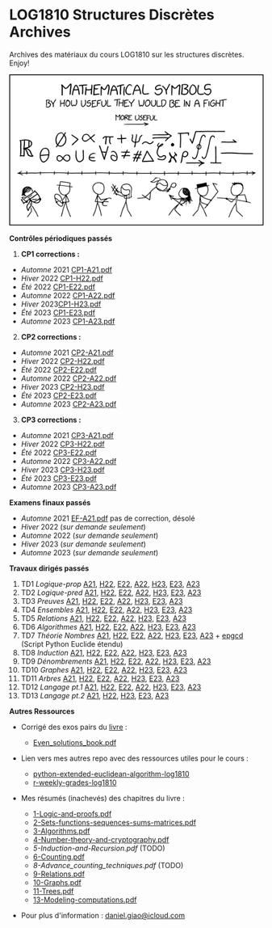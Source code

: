# LOG1810 Structures Discrètes Archives
Archives des matériaux du cours LOG1810 sur les structures discrètes. Enjoy!

![xkcd meme](.img/mathematical_symbol_fight.png)

**Contrôles périodiques passés**

1. **CP1 corrections :**

- _Automne_ 2021 [CP1-A21.pdf](/archives/cps/cp1/CP1-prof.pdf)
- _Hiver_ 2022 [CP1-H22.pdf](/archives/cps/cp1/LOG2810-H2022-CP1-Solutionnaire.pdf)
- _Été_ 2022 [CP1-E22.pdf](/archives/cps/cp1/LOG2810-E2022-CP1-Solutionnaire.pdf)
- _Automne_ 2022 [CP1-A22.pdf](/archives//cps/cp1/LOG2810-A2022-CP1-Solutionnaire.pdf)
- _Hiver_ 2023[CP1-H23.pdf](/archives/cps/cp1/LOG2810-H2023-CP1-Solutionnaire.pdf)
- _Été_ 2023 [CP1-E23.pdf](/archives//cps/cp1/LOG1810-E2023-CP1-Solutionnaire.pdf)
- _Automne_ 2023 [CP1-A23.pdf](/archives/cps/cp1/LOG1810-A2023-CP1-Solutionnaire.pdf)

2. **CP2 corrections :**

- _Automne_ 2021 [CP2-A21.pdf](/archives/cps/cp2/CP2-prof.pdf)
- _Hiver_ 2022 [CP2-H22.pdf](/archives/cps/cp2/LOG2810-H2022-CP2-Solutionnaire.pdf)
- _Été_ 2022 [CP2-E22.pdf](/archives/cps/cp2/LOG2810-E2022-CP2-Solutionnaire.pdf)
- _Automne_ 2022 [CP2-A22.pdf](/archives/cps/cp2/LOG2810-A2022-CP2-Solutionnaire.pdf)
- _Hiver_ 2023 [CP2-H23.pdf](/archives/cps/cp2/LOG2810-H2023-CP2-Solutionnaire.pdf)
- _Été_ 2023 [CP2-E23.pdf](/archives/cps/cp2/LOG1810-E2023-CP2-Solutionnaire.pdf)
- _Automne_ 2023 [CP2-A23.pdf](/archives/cps/cp2/LOG1810-A2023-CP2-Solutionnaire.pdf)

3. **CP3 corrections :**
- _Automne_ 2021 [CP3-A21.pdf](/archives/cps/cp3/CP3-prof.pdf)
- _Hiver_ 2022 [CP3-H22.pdf](/archives/cps/cp3/LOG2810-H2022-CP3-Solutionnaire.pdf)
- _Été_ 2022 [CP3-E22.pdf](/archives/cps/cp3/LOG2810-E2022-CP3-Solutionnaire.pdf)
- _Automne_ 2022 [CP3-A22.pdf](/archives/cps/cp3/LOG2810-A2022-CP3-Solutionnaire.pdf)
- _Hiver_ 2023 [CP3-H23.pdf](/archives/cps/cp3/LOG2810-H2023-CP3-Solutionnaire.pdf)
- _Été_ 2023 [CP3-E23.pdf](/archives/cps/cp3/LOG1810-E2023-CP3-Solutionnaire.pdf)
- _Automne_ 2023 [CP3-A23.pdf](/archives/cps/cp3/LOG1810-A2023-CP3-Solutionnaire.pdf)

**Examens finaux passés**
- _Automne_ 2021 [EF-A21.pdf](/archives/efs/LOG1810_EF_A2021.pdf) pas de correction, désolé
- _Hiver_ 2022 (_sur demande seulement_)
- _Automne_ 2022 (_sur demande seulement_)
- _Hiver_ 2023 (_sur demande seulement_)
- _Automne_ 2023 (_sur demande seulement_)

**Travaux dirigés passés**

1. TD1 _Logique-prop_ [A21](/archives/tds/td1/TD1-prof.pdf), [H22](/archives/tds/td1/TD1-Solution.pdf), [E22](/archives/tds/td1/TD1-E2022-Solution.pdf), [A22](/archives/tds/td1/LOG2810-TD1_A22-solutions.pdf), [H23](/archives/tds/td1/TD1-H23-Solution.pdf), [E23](/archives/tds/td1/TD1-E23-Solution.pdf), [A23](/archives/tds/td1/TD1-A23-Solution.pdf)
2. TD2 _Logique-pred_ [A21](/archives/tds/td2/TD2-prof.pdf), [H22](/archives/tds/td2/TD2-Solution.pdf), [E22](/archives/tds/td2/TD2-E2022-Solution.pdf), [A22](/archives/tds/td2/LOG2810-TD2_A22-solutions.pdf), [H23](/archives/tds/td2/TD2-H23-Solution.pdf), [E23](/archives/tds/td2/TD2-E23-Solution.pdf), [A23](/archives/tds/td2/TD2-A23-Solution.pdf)
3. TD3 _Preuves_ [A21](/archives/tds/td3/TD3-prof.pdf), [H22](/archives/tds/td3/TD3-H2022-Solution.pdf), [E22](/archives/tds/td3/TD3-E2022-Solution.pdf), [A22](/archives/tds/td3/LOG2810-TD3_A22-solutions.pdf), [H23](/archives/tds/td3/TD3-H23-Solution.pdf), [E23](/archives/tds/td3/TD3-E23-Solution.pdf), [A23](/archives/tds/td3/TD3-A23-Solution.pdf)
4. TD4 _Ensembles_ [A21](/archives/tds/td4/TD4-prof.pdf), [H22](/archives/tds/td4/TD4-H2022-Solution.pdf), [E22](/archives/tds/td4/TD4-E23-Solution.pdf), [A22](/archives/tds/td4/LOG2810-TD4_A22-solutions.pdf), [H23](/archives/tds/td4/TD4-H23-Solution.pdf), [E23](/archives/tds/td4/TD4-E23-Solution.pdf), [A23](/archives/tds/td4/TD4-A23-Solution.pdf)
5. TD5 _Relations_ [A21](/archives/tds/td5/TD5-prof.pdf), [H22](/archives/tds/td5/TD5-H2022-Solution.pdf), [E22](/archives/tds/td5/TD5-E2022-Solution.pdf), [A22](/archives/tds/td5/LOG2810-TD5_A22-solutions.pdf), [H23](/archives/tds/td5/TD5-H23-Solution.pdf), [E23](/archives/tds/td5/TD5-E23-Solution.pdf), [A23](/archives/tds/td5/TD5-A23-Solution.pdf)
6. TD6 _Algorithmes_ [A21](/archives/tds/td6/TD6-prof.pdf), [H22](/archives/tds/td6/TD6-H2022-Solution.pdf), [E22](/archives/tds/td6/TD6-E2022-Solution.pdf), [A22](/archives/tds/td6/LOG2810-TD6_A22-solutions.pdf), [H23](/archives/tds/td6/TD6-H23-Solution.pdf), [E23](/archives/tds/td6/TD6-E23-Solution.pdf), [A23](/archives/tds/td6/TD6-A23-Solution.pdf)
7. TD7 _Théorie Nombres_ [A21](/archives/tds/td7/TD7-prof.pdf), [H22](/archives/tds/td7/TD7-H2022-Solution.pdf), [E22](/archives/tds/td7/TD7-H2022-Solution.pdf), [A22](/archives/tds/td7/LOG2810-TD7_A22-solutions.pdf), [H23](/archives/tds/td7/TD7-H23-Solution.pdf), [E23](/archives/tds/td7/TD7-E23-Solution.pdf), [A23](/archives/tds/td7/TD7-A23-Solution.pdf) + [epgcd](https://github.com/jaunewick/python-extended-euclidean-algorithm-log1810) (Script Python Euclide étendu)
8. TD8 _Induction_ [A21](/archives/tds/td8/TD8-prof.pdf), [H22](/archives/tds/td8/TD8-H2022-Solution.pdf), [E22](/archives/tds/td8/TD8-E2022-Solution.pdf), [A22](/archives/tds/td8/LOG2810-TD8-correction.pdf), [H23](/archives/tds/td8/TD8-H23-Solution.pdf), [E23](/archives/tds/td8/TD8-E23-Solution.pdf), [A23](/archives/tds/td8/TD8-A23-Solution.pdf)
9. TD9 _Dénombrements_ [A21](/archives/tds/td9/TD9-prof.pdf), [H22](/archives/tds/td9/TD9-H2022-Solution.pdf), [E22](/archives/tds/td9/TD9-E2022-Solution.pdf), [A22](/archives/tds/td9/LOG2810-TD9_A22-solutions.pdf), [H23](/archives/tds/td9/TD9-H23-Solution.pdf), [E23](/archives/tds/td9/TD9-E23-Solution.pdf), [A23](/archives/tds/td9/TD9-A23-Solution.pdf)
10. TD10 _Graphes_ [A21](/archives/tds/td10/TD10-prof.pdf), [H22](/archives/tds/td10/TD10-H2022-Solution.pdf), [E22](/archives/tds/td10/TD10-E2022-Solution.pdf), [A22](/archives/tds/td10/LOG2810-TD10_A22-solutions.pdf), [H23](/archives/tds/td10/TD10-A23-Solution.pdf), [E23](/archives/tds/td10/TD10-E23-Solution.pdf), [A23](/archives/tds/td10/TD10-A23-Solution.pdf)
11. TD11 _Arbres_ [A21](/archives/tds/td11/TD11-prof.pdf), [H22](/archives/tds/td11/TD11-H2022-Solution.pdf), [E22](/archives/tds/td11/TD11-E2022-Solution.pdf), [A22](/archives/tds/td11/LOG2810-TD11_A22-solution.pdf), [H23](/archives/tds/td11/TD11-E23-Solution.pdf), [E23](/archives/tds/td11/TD11-E23-Solution.pdf), [A23](/archives/tds/td11/TD11-A23-Solution.pdf)
12. TD12 _Langage pt.1_ [A21](/archives/tds/td12/TD12-prof.pdf), [H22](/archives/tds/td12/TD12-H2022-Solution.pdf), [E22](/archives/tds/td12/TD12-E2022-Solution.pdf), [A22](/archives/tds/td12/LOG2810-TD12_A22-solutions.pdf), [H23](/archives/tds/td12/TD12-H23-Solution.pdf), [E23](/archives/tds/td12/TD12-H23-Solution.pdf), [A23](/archives/tds/td12/TD12-A23-Solution.pdf)
13. TD13 _Langage pt.2_ [A21](/archives/tds/td13/TD13-prof.pdf), [H22](/archives/tds/td13/TD13-H2022-Solution.pdf), [H23](/archives/tds/td13/TD13-H23-Solution.pdf), [E23](/archives/tds/td13/TD13-E23-Solutionnaire.pdf), [A23](/archives/tds/td13/TD13-A23-Solutionnaire.pdf)

**Autres Ressources**

- Corrigé des exos pairs du [livre](https://faculty.ksu.edu.sa/sites/default/files/%5BBook%5D%20Discrete%20mathematics%20and%20its%20applications%20%282019%29_0.pdf) :
    - [Even_solutions_book.pdf](archives/others/Even_solutions_book.pdf)

- Lien vers mes autres repo avec des ressources utiles pour le cours :
    - [python-extended-euclidean-algorithm-log1810](https://github.com/jaunewick/python-extended-euclidean-algorithm-log1810)
    - [r-weekly-grades-log1810](https://github.com/jaunewick/r-weekly-grades-log1810)

- Mes résumés (inachevés) des chapitres du livre :
    - [1-Logic-and-proofs.pdf](archives/summaries/1-Logic-and-proofs.pdf)
    - [2-Sets-functions-sequences-sums-matrices.pdf](archives/summaries/2-Sets-Functions-Sequences-Sums-Matrices.pdf)
    - [3-Algorithms.pdf](archives/summaries/3-Algorithms.pdf)
    - [4-Number-theory-and-cryptography.pdf](archives/summaries/4-Number-Theory-and-Cryptography.pdf)
    - _5-Induction-and-Recursion.pdf_ (TODO)
    - [6-Counting.pdf](archives/summaries/6-Counting.pdf)
    - _8-Advance_counting_techniques.pdf_ (TODO)
    - [9-Relations.pdf](archives/summaries/9-Relations.pdf)
    - [10-Graphs.pdf](archives/summaries/10-Graphs.pdf)
    - [11-Trees.pdf](archives/summaries/11-Trees.pdf)
    - [13-Modeling-computations.pdf](archives/summaries/13-Modeling-Computation.pdf)

- Pour plus d'information : daniel.giao@icloud.com
